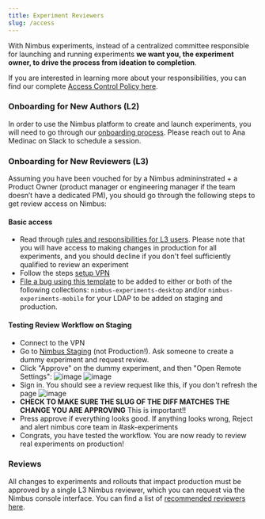 ```yaml
---
title: Experiment Reviewers
slug: /access
---
```


With Nimbus experiments, instead of a centralized committee responsible for launching and running experiments **we want you, the experiment owner, to drive the process from ideation to completion**.

If you are interested in learning more about your responsibilities, you can find our complete [Access Control Policy here](https://docs.google.com/document/d/1r8oI_Hxe5JQcOejqZcSziX1Aso20AFGBToTFu3BE5j8/edit).

### Onboarding for New Authors (L2)

In order to use the Nimbus platform to create and launch experiments, you will need to go through our [onboarding process](https://mana.mozilla.org/wiki/display/FJT/Nimbus+Onboarding#NimbusOnboarding-Branches). Please reach out to Ana Medinac on Slack to schedule a session.

### Onboarding for New Reviewers (L3)

Assuming you have been vouched for by a Nimbus admininstrated + a Product Owner (product manager or engineering manager if the team doesn’t have a dedicated PM), you should go through the following steps to get review access on Nimbus:

#### Basic access
* Read through [rules and responsibilities for L3 users](https://docs.google.com/document/d/1r8oI_Hxe5JQcOejqZcSziX1Aso20AFGBToTFu3BE5j8/edit#heading=h.6v62tolv8dnv). Please note that you will have access to making changes in production for all experiments, and you should decline if you don't feel sufficiently qualified to review an experiment
* Follow the steps [setup VPN](https://mana.mozilla.org/wiki/display/SD/VPN)
* [File a bug using this template](https://bugzilla.mozilla.org/enter_bug.cgi?product=Cloud%20Services&component=Server%3A%20Remote%20Settings) to be added to either or both of the following collections: `nimbus-experiments-desktop` and/or `nimbus-experiments-mobile` for your LDAP to be added on staging and production.

#### Testing Review Workflow on Staging
* Connect to the VPN
* Go to [Nimbus Staging](https://stage.experimenter.nonprod.dataops.mozgcp.net/nimbus/) (not Production!). Ask someone to create a dummy experiment and request review.
* Click "Approve" on the dummy experiment, and then "Open Remote Settings":
![image](https://user-images.githubusercontent.com/1455535/144130977-149c2e65-4995-4040-a840-ea2baa0e3dc4.png)
![image](https://user-images.githubusercontent.com/1455535/144131295-8469c508-11d6-49e1-91d7-0bcf5d81efa6.png)
* Sign in. You should see a review request like this, if you don't refresh the page
![image](https://user-images.githubusercontent.com/1455535/144131521-8516e6e1-7208-47dc-8183-ac1054542007.png)
* **CHECK TO MAKE SURE THE SLUG OF THE DIFF MATCHES THE CHANGE YOU ARE APPROVING** This is important!!
* Press approve if everything looks good. If anything looks wrong, Reject and alert nimbus core team in #ask-experiments
* Congrats, you have tested the workflow. You are now ready to review real experiments on production!

### Reviews

All changes to experiments and rollouts that impact production must be approved by a single L3 Nimbus reviewer, which you can request via the Nimbus console interface. You can find a list of [recommended reviewers here](https://mana.mozilla.org/wiki/display/FJT/Nimbus+Reviewers). 
